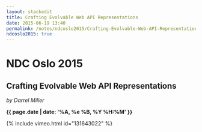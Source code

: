 ```yaml
---
layout: stackedit
title: Crafting Evolvable Web API Representations
date: 2015-06-19 13:40
permalink: /notes/ndcoslo2015/Crafting-Evolvable-Web-API-Representations.html
ndcoslo2015: true
---
```


# NDC Oslo 2015

## Crafting Evolvable Web API Representations
*by Darrel Miller*

**{{ page.date | date: '%A, %e %B, %Y %H:%M' }}**

{% include vimeo.html id="131643022" %}